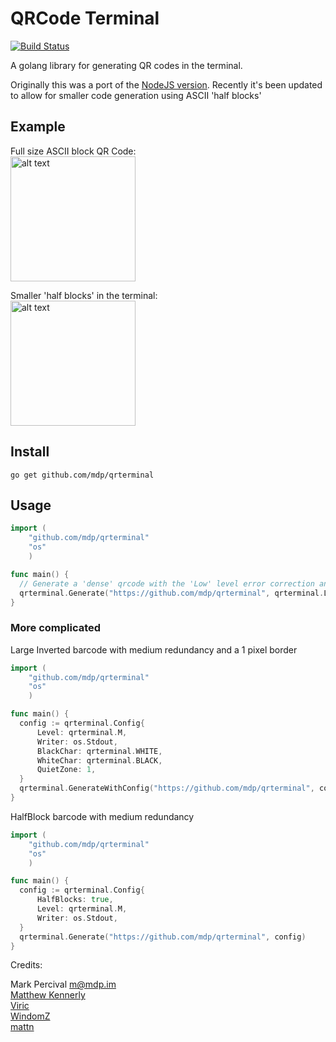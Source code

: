 # QRCode Terminal

[![Build Status](https://secure.travis-ci.org/mdp/qrterminal.png)](https://travis-ci.org/mdp/qrterminal)

A golang library for generating QR codes in the terminal.

Originally this was a port of the [NodeJS version](https://github.com/gtanner/qrcode-terminal). Recently it's been updated to allow for smaller code generation using ASCII 'half blocks'

## Example
Full size ASCII block QR Code:  
<img src="https://user-images.githubusercontent.com/2868/35941992-33974eec-0c22-11e8-867c-234d3d06f016.png" alt="alt text" width="200" height="200">

Smaller 'half blocks' in the terminal:  
<img src="https://user-images.githubusercontent.com/2868/35942180-d11b565e-0c22-11e8-8df9-481cd1b7e7b3.png" alt="alt text" width="200" height="200">

## Install

`go get github.com/mdp/qrterminal`

## Usage

```go
import (
    "github.com/mdp/qrterminal"
    "os"
    )

func main() {
  // Generate a 'dense' qrcode with the 'Low' level error correction and write it to Stdout
  qrterminal.Generate("https://github.com/mdp/qrterminal", qrterminal.L, os.Stdout)
}
```

### More complicated

Large Inverted barcode with medium redundancy and a 1 pixel border
```go
import (
    "github.com/mdp/qrterminal"
    "os"
    )

func main() {
  config := qrterminal.Config{
      Level: qrterminal.M,
      Writer: os.Stdout,
      BlackChar: qrterminal.WHITE,
      WhiteChar: qrterminal.BLACK,
      QuietZone: 1,
  }
  qrterminal.GenerateWithConfig("https://github.com/mdp/qrterminal", config)
}
```

HalfBlock barcode with medium redundancy
```go
import (
    "github.com/mdp/qrterminal"
    "os"
    )

func main() {
  config := qrterminal.Config{
      HalfBlocks: true,
      Level: qrterminal.M,
      Writer: os.Stdout,
  }
  qrterminal.Generate("https://github.com/mdp/qrterminal", config)
}
```

Credits:

Mark Percival m@mdp.im  
[Matthew Kennerly](https://github.com/mtkennerly)  
[Viric](https://github.com/viric)  
[WindomZ](https://github.com/WindomZ)  
[mattn](https://github.com/mattn)  
